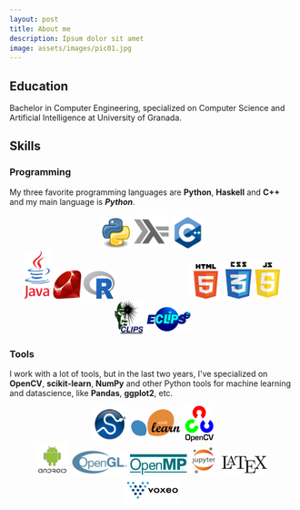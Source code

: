```yaml
---
layout: post
title: About me
description: Ipsum dolor sit amet
image: assets/images/pic01.jpg
---
```


## Education

Bachelor in Computer Engineering, specialized on Computer Science and Artificial Intelligence at University of Granada.

## Skills
### Programming
My three favorite programming languages are __Python__, __Haskell__ and __C++__ and my main language is ___Python___.
<div style="text-align: center; width: 100%">
    <img src="/assets/images/python.png" alt="Python" class="language" style="width: 11%;"/>
    <img src="/assets/images/haskell.png" alt="Haskell" class="language" style="width: 12%;"/>
    <img src="/assets/images/cpp.png" alt="C++" class="language" style="width: 12%;"/>
</div>
<div style="text-align: center; width: 100%">
    <div>
        <img src="/assets/images/java.png" alt="Java" class="language" style="width: 9%; text-align: left"/>
        <img src="/assets/images/ruby.png" alt="Ruby" class="language" style="width: 10%; text-align: left"/>
        <img src="/assets/images/Rlogo.png" alt="R" class="language" style="width: 11%; text-align: left; margin-right: 25%"/>
        <img src="/assets/images/HTML5.png" alt="HTML" class="language" style="width: 12%; text-align: right"/>
        <img src="/assets/images/css3-logo.png" alt="CSS" class="language" style="width: 9.2%; text-align: right"/>
        <img src="/assets/images/javascript.png" alt="JavaScript" class="language" style="width: 9.5%; text-align: right"/>
    </div>
</div>
<div style="text-align: center; width: 100%">
    <img src="/assets/images/clips.gif" alt="CLIPS" class="language" style="width: 10%;"/>
    <img src="/assets/images/eclipse.png" alt="ECLiPSe" class="language" style="width: 16%;"/>
</div>

### Tools

I work with a lot of tools, but in the last two years, I've specialized on __OpenCV__, __scikit-learn__, __NumPy__ and other Python tools for machine learning and datascience, like __Pandas__, __ggplot2__, etc.

<div style="text-align: center; width: 100%">
    <img src="/assets/images/scipy.png" alt="SciPy" class="language" style="width: 13%;"/>
    <img src="/assets/images/scikit-learn-logo.png" alt="scikit-learn" class="language" style="width: 18%;"/>
    <img src="/assets/images/opencv.png" alt="C++" class="language" style="width: 10%;"/>
</div>

<div style="text-align: center; width: 100%">
    <div>
        <img src="/assets/images/android-logo.png" alt="Android" class="language" style="width: 11%"/>
        <img src="/assets/images/opengl.png" alt="opengl" class="language" style="width: 20%"/>
        <img src="/assets/images/openmp.gif" alt="openmp" class="language" style="width: 20%;"/>
        <img src="/assets/images/jupyter.png" alt="Jupyter" class="language" style="width: 10%"/>
        <img src="/assets/images/latex.png" alt="LaTeX" class="language" style="width: 17%"/>
        <img src="/assets/images/voxeo.png" alt="Voxeo" class="language" style="width: 20%"/>
    </div>
</div>